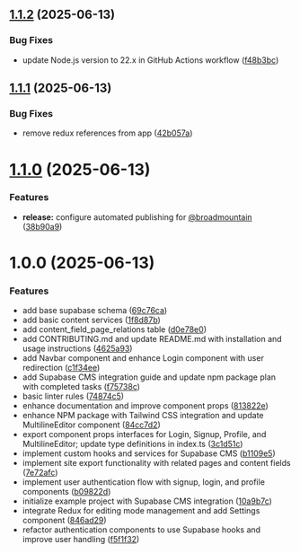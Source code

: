 ## [1.1.2](https://github.com/broadmountaindigital/a-supabase-cms/compare/v1.1.1...v1.1.2) (2025-06-13)


### Bug Fixes

* update Node.js version to 22.x in GitHub Actions workflow ([f48b3bc](https://github.com/broadmountaindigital/a-supabase-cms/commit/f48b3bc33bebf5e105a0fd0d2f1feef75bef0569))

## [1.1.1](https://github.com/broadmountaindigital/a-supabase-cms/compare/v1.1.0...v1.1.1) (2025-06-13)


### Bug Fixes

* remove redux references from app ([42b057a](https://github.com/broadmountaindigital/a-supabase-cms/commit/42b057a28f1f0699455d240689ea7b153566d906))

# [1.1.0](https://github.com/broadmountaindigital/a-supabase-cms/compare/v1.0.0...v1.1.0) (2025-06-13)


### Features

* **release:** configure automated publishing for [@broadmountain](https://github.com/broadmountain) ([38b90a9](https://github.com/broadmountaindigital/a-supabase-cms/commit/38b90a9beadea982819e555cbce4b657dd0d984c))

# 1.0.0 (2025-06-13)


### Features

* add base supabase schema ([69c76ca](https://github.com/broadmountaindigital/a-supabase-cms/commit/69c76ca9f81e237701f013816f87d448c80e6647))
* add basic content services ([1f8d87b](https://github.com/broadmountaindigital/a-supabase-cms/commit/1f8d87b678083567ad6d8bc6b24c9f6b1a5c83be))
* add content_field_page_relations table ([d0e78e0](https://github.com/broadmountaindigital/a-supabase-cms/commit/d0e78e054d36f8ea417da8200fb0d4090bedd674))
* add CONTRIBUTING.md and update README.md with installation and usage instructions ([4625a93](https://github.com/broadmountaindigital/a-supabase-cms/commit/4625a9319af21e737b1d7b7ee3c5541d392aee15))
* add Navbar component and enhance Login component with user redirection ([c1f34ee](https://github.com/broadmountaindigital/a-supabase-cms/commit/c1f34ee82ca7a809e13f759d131103493fe62572))
* add Supabase CMS integration guide and update npm package plan with completed tasks ([f75738c](https://github.com/broadmountaindigital/a-supabase-cms/commit/f75738cd24eea92a3154425f17d8c82819935092))
* basic linter rules ([74874c5](https://github.com/broadmountaindigital/a-supabase-cms/commit/74874c5d9da1f59b17991f76b663a2371cf06adb))
* enhance documentation and improve component props ([813822e](https://github.com/broadmountaindigital/a-supabase-cms/commit/813822ebff0bc81ae086bf47935c49cadcf9c7ef))
* enhance NPM package with Tailwind CSS integration and update MultilineEditor component ([84cc7d2](https://github.com/broadmountaindigital/a-supabase-cms/commit/84cc7d28871a27a9103e74edcc363a0d46cf2638))
* export component props interfaces for Login, Signup, Profile, and MultilineEditor; update type definitions in index.ts ([3c1d51c](https://github.com/broadmountaindigital/a-supabase-cms/commit/3c1d51c020b1106b6a5b6c47da177c23e64f9534))
* implement custom hooks and services for Supabase CMS ([b1109e5](https://github.com/broadmountaindigital/a-supabase-cms/commit/b1109e5b84d1ba24afdaf407fc08b8da3f38fc5d))
* implement site export functionality with related pages and content fields ([7e72afc](https://github.com/broadmountaindigital/a-supabase-cms/commit/7e72afcb9932da464a459c87e3512f4e65b79e68))
* implement user authentication flow with signup, login, and profile components ([b09822d](https://github.com/broadmountaindigital/a-supabase-cms/commit/b09822d31319783a3b3ae70657fb51f5f7df8c8d))
* initialize example project with Supabase CMS integration ([10a9b7c](https://github.com/broadmountaindigital/a-supabase-cms/commit/10a9b7c045bcf416b1da59ba4335a8325edb8979))
* integrate Redux for editing mode management and add Settings component ([846ad29](https://github.com/broadmountaindigital/a-supabase-cms/commit/846ad2975f5277f60575055aa1125bb56e491b1b))
* refactor authentication components to use Supabase hooks and improve user handling ([f5f1f32](https://github.com/broadmountaindigital/a-supabase-cms/commit/f5f1f321eb61fe05fb9027d38ce035798ae41742))
